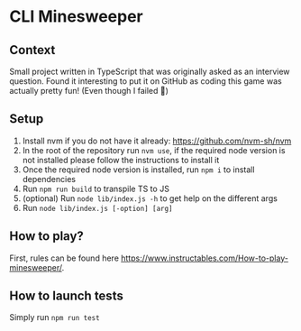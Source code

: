 # CLI Minesweeper

## Context

Small project written in TypeScript that was originally asked as an interview question. Found it interesting to put it on GitHub as coding this game was actually pretty fun! (Even though I failed 🤫)

## Setup

1. Install nvm if you do not have it already: <https://github.com/nvm-sh/nvm>
2. In the root of the repository run `nvm use`, if the required node version is not installed please follow the instructions to install it
3. Once the required node version is installed, run `npm i` to install dependencies
4. Run `npm run build` to transpile TS to JS
5. (optional) Run `node lib/index.js -h` to get help on the different args
6. Run `node lib/index.js [-option] [arg]`

## How to play?

First, rules can be found here <https://www.instructables.com/How-to-play-minesweeper/>.

## How to launch tests

Simply run `npm run test`
